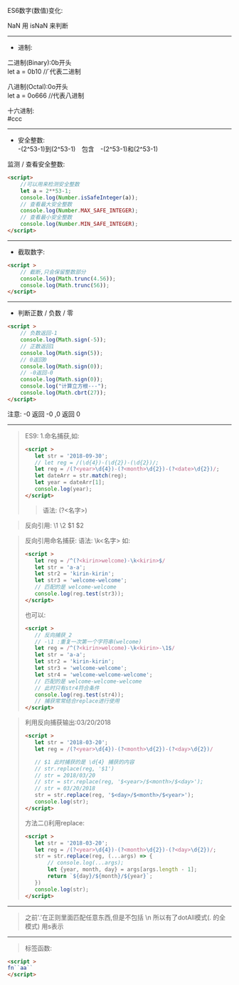 ES6数字(数值)变化:

NaN 用 isNaN 来判断

---
* 进制:

 二进制(Binary):0b开头<br>
let a = 0b10 //`代表二进制<br>

八进制(Octal):0o开头<br>
let a = 0o666 //代表八进制<br>

十六进制:<br>
\#ccc

---
* 安全整数:<br>
-(2^53-1)到(2^53-1)　包含　-(2^53-1)和(2^53-1)

监测 / 查看安全整数:
```html
<script>
    //可以用来检测安全整数
    let a = 2**53-1;
    console.log(Number.isSafeInteger(a));
    // 查看最大安全整数
    console.log(Number.MAX_SAFE_INTEGER);
    // 查看最小安全整数
    console.log(Number.MIN_SAFE_INTEGER);
</script>
```
---
* 截取数字:
```html
<script >
    // 截断,只会保留整数部分
    console.log(Math.trunc(4.56));
    console.log(Math.trunc(56));
</script>
```

---

* 判断正数 / 负数 / 零
```html
<script >
    // 负数返回-1
    console.log(Math.sign(-5));
    // 正数返回1
    console.log(Math.sign(5));
    // 0返回0
    console.log(Math.sign(0));
    // -0返回-0
    console.log(Math.sign(0));
    console.log("计算立方根---");
    console.log(Math.cbrt(27));
</script>
```
注意: -0 返回 -0 ,0 返回 0

---


>ES9:
>1.命名捕获,如:
>```html
><script >
>    let str = '2018-09-30';
>    // let reg = /(\d{4})-(\d{2})-(\d{2})/;
>    let reg = /(?<year>\d{4})-(?<month>\d{2})-(?<date>\d{2})/;
>    let dateArr = str.match(reg);
>    let year = dateArr[1];
>    console.log(year);
></script>
>```
>>语法: (?<名字>) 

>反向引用:
> \1 \2  $1 $2

>反向引用命名捕获:
>语法: \k<名字> 如:
>```html
><script >
>    let reg = /^(?<kirin>welcome)-\k<kirin>$/
>    let str = 'a-a';
>    let str2 = 'kirin-kirin';
>    let str3 = 'welcome-welcome';
>    // 匹配的是 welcome-welcome
>    console.log(reg.test(str3));
></script>
>```
>也可以:
>```html
><script >
>    // 反向捕获_2
>    // -\1 :重复一次第一个字符串(welcome)
>    let reg = /^(?<kirin>welcome)-\k<kirin>-\1$/
>    let str = 'a-a';
>    let str2 = 'kirin-kirin';
>    let str3 = 'welcome-welcome';
>    let str4 = 'welcome-welcome-welcome';
>    // 匹配的是 welcome-welcome-welcome
>    // 此时只有str4符合条件
>    console.log(reg.test(str4));
>    // 捕获常常结合replace进行使用
></script>
>```

>利用反向捕获输出:03/20/2018
>```html
><script >
>    let str = '2018-03-20';
>    let reg = /(?<year>\d{4})-(?<month>\d{2})-(?<day>\d{2})/
>
>    // $1 此时捕获的是 \d{4} 捕获的内容
>    // str.replace(reg, '$1')
>    // str = 2018/03/20
>    // str = str.replace(reg, '$<year>/$<month>/$<day>');
>    // str = 03/20/2018
>    str = str.replace(reg, '$<day>/$<month>/$<year>');
>    console.log(str);
></script>
>```
>方法二()利用replace:
>```html
><script >
>    let str = '2018-03-20';
>    let reg = /(?<year>\d{4})-(?<month>\d{2})-(?<day>\d{2})/;
>    str = str.replace(reg, (...args) => {
>        // console.log(...args);
>        let {year, month, day} = args[args.length - 1];
>        return `${day}/${month}/${year}`;
>    })
>    console.log(str);
></script>
>```


---

>之前'.'在正则里面匹配任意东西,但是不包括 \n
>所以有了dotAll模式(. 的全模式) 用s表示

---
>标签函数:
```html
<script >
fn``aa``
</script>
```








